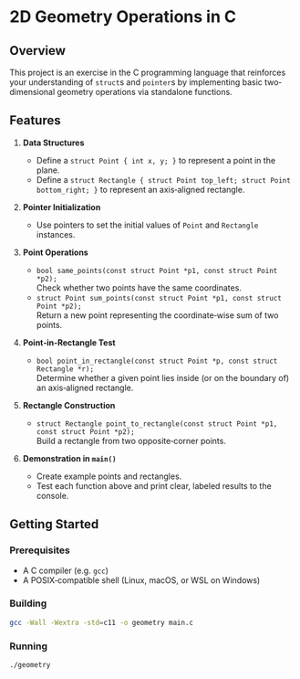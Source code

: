 # 2D Geometry Operations in C


## Overview

This project is an exercise in the C programming language that reinforces your understanding of `struct`s and `pointer`s by implementing basic two‐dimensional geometry operations via standalone functions.

## Features

1. **Data Structures**  
   - Define a `struct Point { int x, y; }` to represent a point in the plane.  
   - Define a `struct Rectangle { struct Point top_left; struct Point bottom_right; }` to represent an axis‐aligned rectangle.  

2. **Pointer Initialization**  
   - Use pointers to set the initial values of `Point` and `Rectangle` instances.  

3. **Point Operations**  
   - `bool same_points(const struct Point *p1, const struct Point *p2);`  
     Check whether two points have the same coordinates.  
   - `struct Point sum_points(const struct Point *p1, const struct Point *p2);`  
     Return a new point representing the coordinate‐wise sum of two points.  

4. **Point‐in‐Rectangle Test**  
   - `bool point_in_rectangle(const struct Point *p, const struct Rectangle *r);`  
     Determine whether a given point lies inside (or on the boundary of) an axis‐aligned rectangle.  

5. **Rectangle Construction**  
   - `struct Rectangle point_to_rectangle(const struct Point *p1, const struct Point *p2);`  
     Build a rectangle from two opposite‐corner points.  

6. **Demonstration in `main()`**  
   - Create example points and rectangles.  
   - Test each function above and print clear, labeled results to the console.

## Getting Started

### Prerequisites

- A C compiler (e.g. `gcc`)
- A POSIX‐compatible shell (Linux, macOS, or WSL on Windows)

### Building

```sh
gcc -Wall -Wextra -std=c11 -o geometry main.c
```
### Running

```sh
./geometry


